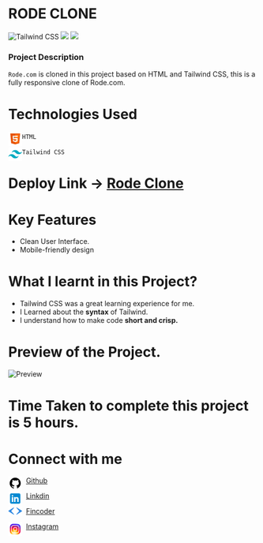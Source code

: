 # RODE CLONE

![Tailwind CSS](https://img.shields.io/badge/Tailwind-CSS-%234FC3F7) ![](https://img.shields.io/badge/HTML-5-%23FF7043) ![](https://img.shields.io/badge/Responsive-Design-%23B2EBF2)

 

### Project Description
`Rode.com` is cloned in this project based on HTML and Tailwind CSS, this is a fully responsive clone of Rode.com.

 

# Technologies Used


<img align="left" alt="HTML5" src="./assets/icons8-html-5-28.png"> `HTML` 

<img align="left" alt="Tailwind CSS" src="./assets/icons8-tailwind-css-28.png"> `Tailwind CSS`

 # Deploy Link -> [Rode Clone](https://rode-audio.netlify.app/)

# Key Features
- Clean User Interface.
- Mobile-friendly design

 

# What I learnt in this Project?

- Tailwind CSS was a great learning experience for me.
- I Learned about the **syntax** of Tailwind.
- I understand how to make code **short and crisp.**

 

# Preview of the Project.
![Preview](./assets/preview.png)

 

# Time Taken to complete this project is 5 hours.

 

# Connect with me
<img align="left" alt="Github" src="./assets/icons8-github-28.png">&nbsp; [Github](https://github.com/Piyushb790)

<img align="left" alt="Github" src="./assets/icons8-linkedin-28.png"> &nbsp; [Linkdin](https://www.linkedin.com/in/piyush-bhattit06/)

<img align="left" alt="Github" width="28px" src="./assets/findcoder.svg"> &nbsp; [Fincoder](https://www.findcoder.io/u/piyushbhatt)

<img align="left" alt="Github"  src="./assets/icons8-instagram-28.png"> &nbsp; [Instagram](https://www.instagram.com/piyush_11_11/)


